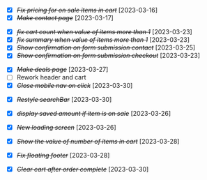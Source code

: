 - [x] ~~_Fix pricing for on sale items in cart_~~ [2023-03-16]
- [x] ~~_Make contact page_~~ [2023-03-17]

* [x] ~~_fix cart count when value of items more than 1_~~ [2023-03-23]
* [x] ~~_fix summary when value of items more than 1_~~ [2023-03-23]
* [x] ~~_Show confirmation on form submission contact_~~ [2023-03-25]
* [x] ~~_Show confirmation on form submission checkout_~~ [2023-03-23]

- [x] ~~_Make deals page_~~ [2023-03-27]
- [ ] Rework header and cart
- [x] ~~_Close mobile nav on click_~~ [2023-03-30]

* [x] ~~_Restyle searchBar_~~ [2023-03-30]

* [x] ~~_display saved amount if item is on sale_~~ [2023-03-26]
* [x] ~~_New loading screen_~~ [2023-03-26]
* [x] ~~_Show the value of number of items in cart_~~ [2023-03-28]
* [x] ~~_Fix floating footer_~~ [2023-03-28]
* [x] ~~_Clear cart after order complete_~~ [2023-03-30]
